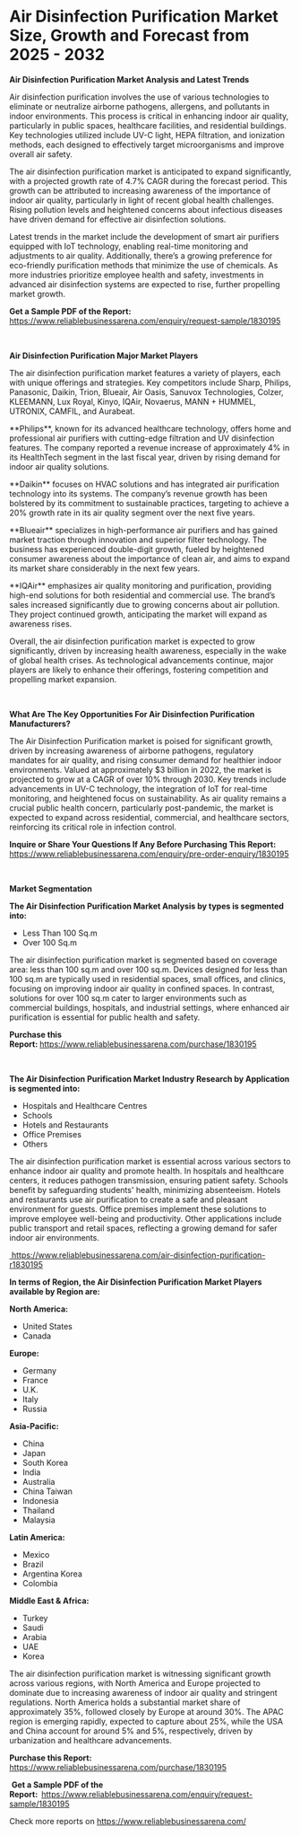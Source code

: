 <p><h1>Air Disinfection Purification Market Size, Growth and Forecast from 2025 - 2032</h1></p><p><strong>Air Disinfection Purification Market Analysis and Latest Trends</strong></p>
<p><p>Air disinfection purification involves the use of various technologies to eliminate or neutralize airborne pathogens, allergens, and pollutants in indoor environments. This process is critical in enhancing indoor air quality, particularly in public spaces, healthcare facilities, and residential buildings. Key technologies utilized include UV-C light, HEPA filtration, and ionization methods, each designed to effectively target microorganisms and improve overall air safety.</p><p>The air disinfection purification market is anticipated to expand significantly, with a projected growth rate of 4.7% CAGR during the forecast period. This growth can be attributed to increasing awareness of the importance of indoor air quality, particularly in light of recent global health challenges. Rising pollution levels and heightened concerns about infectious diseases have driven demand for effective air disinfection solutions.</p><p>Latest trends in the market include the development of smart air purifiers equipped with IoT technology, enabling real-time monitoring and adjustments to air quality. Additionally, there’s a growing preference for eco-friendly purification methods that minimize the use of chemicals. As more industries prioritize employee health and safety, investments in advanced air disinfection systems are expected to rise, further propelling market growth.</p></p>
<p><strong>Get a Sample PDF of the Report:&nbsp;</strong> <a href="https://www.reliablebusinessarena.com/enquiry/request-sample/1830195?utm_campaign=2114&utm_medium=2&utm_source=Github&utm_content=ia&utm_term=09022025&utm_id=air-disinfection-purification">https://www.reliablebusinessarena.com/enquiry/request-sample/1830195</a></p>
<p>&nbsp;</p>
<p><strong>Air Disinfection Purification Major Market Players</strong></p>
<p><p>The air disinfection purification market features a variety of players, each with unique offerings and strategies. Key competitors include Sharp, Philips, Panasonic, Daikin, Trion, Blueair, Air Oasis, Sanuvox Technologies, Colzer, KLEEMANN, Lux Royal, Kinyo, IQAir, Novaerus, MANN + HUMMEL, UTRONIX, CAMFIL, and Aurabeat.</p><p>**Philips**, known for its advanced healthcare technology, offers home and professional air purifiers with cutting-edge filtration and UV disinfection features. The company reported a revenue increase of approximately 4% in its HealthTech segment in the last fiscal year, driven by rising demand for indoor air quality solutions.</p><p>**Daikin** focuses on HVAC solutions and has integrated air purification technology into its systems. The company’s revenue growth has been bolstered by its commitment to sustainable practices, targeting to achieve a 20% growth rate in its air quality segment over the next five years.</p><p>**Blueair** specializes in high-performance air purifiers and has gained market traction through innovation and superior filter technology. The business has experienced double-digit growth, fueled by heightened consumer awareness about the importance of clean air, and aims to expand its market share considerably in the next few years.</p><p>**IQAir** emphasizes air quality monitoring and purification, providing high-end solutions for both residential and commercial use. The brand’s sales increased significantly due to growing concerns about air pollution. They project continued growth, anticipating the market will expand as awareness rises.</p><p>Overall, the air disinfection purification market is expected to grow significantly, driven by increasing health awareness, especially in the wake of global health crises. As technological advancements continue, major players are likely to enhance their offerings, fostering competition and propelling market expansion.</p></p>
<p>&nbsp;</p>
<p><strong>What Are The Key Opportunities For Air Disinfection Purification Manufacturers?</strong></p>
<p><p>The Air Disinfection Purification market is poised for significant growth, driven by increasing awareness of airborne pathogens, regulatory mandates for air quality, and rising consumer demand for healthier indoor environments. Valued at approximately $3 billion in 2022, the market is projected to grow at a CAGR of over 10% through 2030. Key trends include advancements in UV-C technology, the integration of IoT for real-time monitoring, and heightened focus on sustainability. As air quality remains a crucial public health concern, particularly post-pandemic, the market is expected to expand across residential, commercial, and healthcare sectors, reinforcing its critical role in infection control.</p></p>
<p><strong>Inquire or Share Your Questions If Any Before Purchasing This Report:</strong> <a href="https://www.reliablebusinessarena.com/enquiry/pre-order-enquiry/1830195?utm_campaign=2114&utm_medium=2&utm_source=Github&utm_content=ia&utm_term=09022025&utm_id=air-disinfection-purification">https://www.reliablebusinessarena.com/enquiry/pre-order-enquiry/1830195</a></p>
<p>&nbsp;</p>
<p><strong>Market Segmentation</strong></p>
<p><strong>The Air Disinfection Purification Market Analysis by types is segmented into:</strong></p>
<p><ul><li>Less Than 100 Sq.m</li><li>Over 100 Sq.m</li></ul></p>
<p><p>The air disinfection purification market is segmented based on coverage area: less than 100 sq.m and over 100 sq.m. Devices designed for less than 100 sq.m are typically used in residential spaces, small offices, and clinics, focusing on improving indoor air quality in confined spaces. In contrast, solutions for over 100 sq.m cater to larger environments such as commercial buildings, hospitals, and industrial settings, where enhanced air purification is essential for public health and safety.</p></p>
<p><strong>Purchase this Report:&nbsp;</strong><a href="https://www.reliablebusinessarena.com/purchase/1830195?utm_campaign=2114&utm_medium=2&utm_source=Github&utm_content=ia&utm_term=09022025&utm_id=air-disinfection-purification">https://www.reliablebusinessarena.com/purchase/1830195</a></p>
<p>&nbsp;</p>
<p><strong>The Air Disinfection Purification Market Industry Research by Application is segmented into:</strong></p>
<p><ul><li>Hospitals and Healthcare Centres</li><li>Schools</li><li>Hotels and Restaurants</li><li>Office Premises</li><li>Others</li></ul></p>
<p><p>The air disinfection purification market is essential across various sectors to enhance indoor air quality and promote health. In hospitals and healthcare centers, it reduces pathogen transmission, ensuring patient safety. Schools benefit by safeguarding students' health, minimizing absenteeism. Hotels and restaurants use air purification to create a safe and pleasant environment for guests. Office premises implement these solutions to improve employee well-being and productivity. Other applications include public transport and retail spaces, reflecting a growing demand for safer indoor air environments.</p></p>
<p><a href="https://www.reliablebusinessarena.com/air-disinfection-purification-r1830195?utm_campaign=2114&utm_medium=2&utm_source=Github&utm_content=ia&utm_term=09022025&utm_id=air-disinfection-purification">&nbsp;https://www.reliablebusinessarena.com/air-disinfection-purification-r1830195</a></p>
<p><strong>In terms of Region, the Air Disinfection Purification Market Players available by Region are:</strong></p>
<p>
    <p> <strong> North America: </strong>
        <ul>
            <li>United States</li>
            <li>Canada</li>
        </ul>
        </p> 
    <p> <strong> Europe: </strong>
        <ul>
            <li>Germany</li>
            <li>France</li>
            <li>U.K.</li>
            <li>Italy</li>
            <li>Russia</li>
        </ul>
        </p> 
    <p> <strong> Asia-Pacific: </strong>
        <ul>
            <li>China</li>
            <li>Japan</li>
            <li>South Korea</li>
            <li>India</li>
            <li>Australia</li>
            <li>China Taiwan</li>
            <li>Indonesia</li>
            <li>Thailand</li>
            <li>Malaysia</li>
        </ul>
        </p> 
    <p> <strong> Latin America: </strong>
        <ul>
            <li>Mexico</li>
            <li>Brazil</li>
            <li>Argentina Korea</li>
            <li>Colombia</li>
        </ul>
        </p> 
    <p> <strong> Middle East & Africa: </strong>
        <ul>
            <li>Turkey</li>
            <li>Saudi</li>
            <li>Arabia</li>
            <li>UAE</li>
            <li>Korea</li>
        </ul>
    </p>
    </p>
<p><p>The air disinfection purification market is witnessing significant growth across various regions, with North America and Europe projected to dominate due to increasing awareness of indoor air quality and stringent regulations. North America holds a substantial market share of approximately 35%, followed closely by Europe at around 30%. The APAC region is emerging rapidly, expected to capture about 25%, while the USA and China account for around 5% and 5%, respectively, driven by urbanization and healthcare advancements.</p></p>
<p><strong>Purchase this Report: </strong><a href="https://www.reliablebusinessarena.com/purchase/1830195?utm_campaign=2114&utm_medium=2&utm_source=Github&utm_content=ia&utm_term=09022025&utm_id=air-disinfection-purification">https://www.reliablebusinessarena.com/purchase/1830195</a></p>
<p>&nbsp;<strong>Get a Sample PDF of the Report:&nbsp;&nbsp;</strong><a href="https://www.reliablebusinessarena.com/enquiry/request-sample/1830195?utm_campaign=2114&utm_medium=2&utm_source=Github&utm_content=ia&utm_term=09022025&utm_id=air-disinfection-purification">https://www.reliablebusinessarena.com/enquiry/request-sample/1830195</a></p>
<p><strong></strong></p>
<p>Check more reports on <a href="https://www.reliablebusinessarena.com/?utm_campaign=2114&utm_medium=2&utm_source=Github&utm_content=ia&utm_term=09022025&utm_id=air-disinfection-purification">https://www.reliablebusinessarena.com/</a></p>